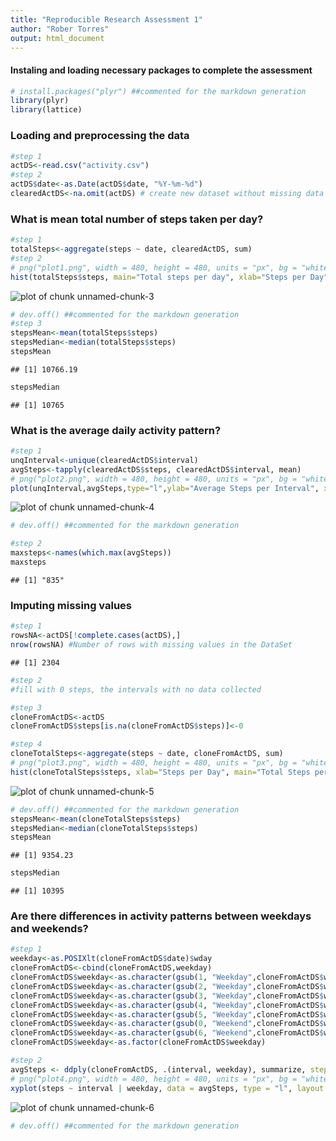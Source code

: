 ```yaml
---
title: "Reproducible Research Assessment 1"
author: "Rober Torres"
output: html_document
---
```


#### Instaling and loading necessary packages to complete the assessment 

```r
# install.packages("plyr") ##commented for the markdown generation
library(plyr)
library(lattice)
```

### Loading and preprocessing the data


```r
#step 1
actDS<-read.csv("activity.csv")
#step 2
actDS$date<-as.Date(actDS$date, "%Y-%m-%d")
clearedActDS<-na.omit(actDS) # create new dataset without missing data
```
### What is mean total number of steps taken per day?

```r
#step 1
totalSteps<-aggregate(steps ~ date, clearedActDS, sum)
#step 2
# png("plot1.png", width = 480, height = 480, units = "px", bg = "white") ##commented for the markdown generation
hist(totalSteps$steps, main="Total steps per day", xlab="Steps per Day")
```

![plot of chunk unnamed-chunk-3](figure/unnamed-chunk-3-1.png) 

```r
# dev.off() ##commented for the markdown generation
#step 3
stepsMean<-mean(totalSteps$steps)
stepsMedian<-median(totalSteps$steps)
stepsMean 
```

```
## [1] 10766.19
```

```r
stepsMedian 
```

```
## [1] 10765
```

### What is the average daily activity pattern?

```r
#step 1
unqInterval<-unique(clearedActDS$interval)
avgSteps<-tapply(clearedActDS$steps, clearedActDS$interval, mean)
# png("plot2.png", width = 480, height = 480, units = "px", bg = "white") ##commented for the markdown generation
plot(unqInterval,avgSteps,type="l",ylab="Average Steps per Interval", xlab="Interval", main="Average Daily Activity")
```

![plot of chunk unnamed-chunk-4](figure/unnamed-chunk-4-1.png) 

```r
# dev.off() ##commented for the markdown generation

#step 2
maxsteps<-names(which.max(avgSteps))
maxsteps
```

```
## [1] "835"
```

### Imputing missing values

```r
#step 1
rowsNA<-actDS[!complete.cases(actDS),]
nrow(rowsNA) #Number of rows with missing values in the DataSet
```

```
## [1] 2304
```

```r
#step 2
#fill with 0 steps, the intervals with no data collected

#step 3
cloneFromActDS<-actDS
cloneFromActDS$steps[is.na(cloneFromActDS$steps)]<-0 

#step 4
cloneTotalSteps<-aggregate(steps ~ date, cloneFromActDS, sum)
# png("plot3.png", width = 480, height = 480, units = "px", bg = "white") ##commented for the markdown generation
hist(cloneTotalSteps$steps, xlab="Steps per Day", main="Total Steps per Day")
```

![plot of chunk unnamed-chunk-5](figure/unnamed-chunk-5-1.png) 

```r
# dev.off() ##commented for the markdown generation
stepsMean<-mean(cloneTotalSteps$steps)
stepsMedian<-median(cloneTotalSteps$steps)
stepsMean 
```

```
## [1] 9354.23
```

```r
stepsMedian
```

```
## [1] 10395
```

### Are there differences in activity patterns between weekdays and weekends?

```r
#step 1
weekday<-as.POSIXlt(cloneFromActDS$date)$wday
cloneFromActDS<-cbind(cloneFromActDS,weekday)
cloneFromActDS$weekday<-as.character(gsub(1, "Weekday",cloneFromActDS$weekday))
cloneFromActDS$weekday<-as.character(gsub(2, "Weekday",cloneFromActDS$weekday))
cloneFromActDS$weekday<-as.character(gsub(3, "Weekday",cloneFromActDS$weekday))
cloneFromActDS$weekday<-as.character(gsub(4, "Weekday",cloneFromActDS$weekday))
cloneFromActDS$weekday<-as.character(gsub(5, "Weekday",cloneFromActDS$weekday))
cloneFromActDS$weekday<-as.character(gsub(0, "Weekend",cloneFromActDS$weekday))
cloneFromActDS$weekday<-as.character(gsub(6, "Weekend",cloneFromActDS$weekday))
cloneFromActDS$weekday<-as.factor(cloneFromActDS$weekday)

#step 2
avgSteps <- ddply(cloneFromActDS, .(interval, weekday), summarize, steps = mean(steps))
# png("plot4.png", width = 480, height = 480, units = "px", bg = "white") ##commented for the markdown generation
xyplot(steps ~ interval | weekday, data = avgSteps, type = "l", layout = c(1, 2), xlab = "Interval", ylab = "Avg Steps", main = "Average steps per day")
```

![plot of chunk unnamed-chunk-6](figure/unnamed-chunk-6-1.png) 

```r
# dev.off() ##commented for the markdown generation
```
